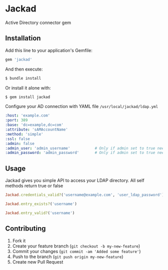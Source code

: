 # Jackad

Active Directory connector gem

## Installation

Add this line to your application's Gemfile:

```ruby
gem 'jackad'
```

And then execute:

```bash
$ bundle install
```

Or install it alone with:

```bash
$ gem install jackad
```

Configure your AD connection with YAML file `/usr/local/jackad/ldap.yml`

```yaml
:host: 'example.com'
:port: 389
:base: 'dc=example,dc=com'
:attribute: 'sAMAccountName'
:method: 'simple'
:ssl: false
:admin: false
:admin_user: 'admin_username'           # Only if admin set to true needed
:admin_password: 'admin_password'       # Only if admin set to true needed
```

## Usage

Jackad gives you simple API to access your LDAP directory. All self methods return true or false

```ruby
Jackad.credentials_valid?('username@example.com', 'user_ldap_password')     # Check validity of username and password

Jackad.entry_exists?('username')                                            # Check user existance by configured attribute

Jackad.entry_valid?('username')                                             # Check user validity by configured attribute, useraccountcontrol flags and pwdlastset attribute
```

## Contributing

1. Fork it
2. Create your feature branch (`git checkout -b my-new-feature`)
3. Commit your changes (`git commit -am 'Added some feature'`)
4. Push to the branch (`git push origin my-new-feature`)
5. Create new Pull Request
